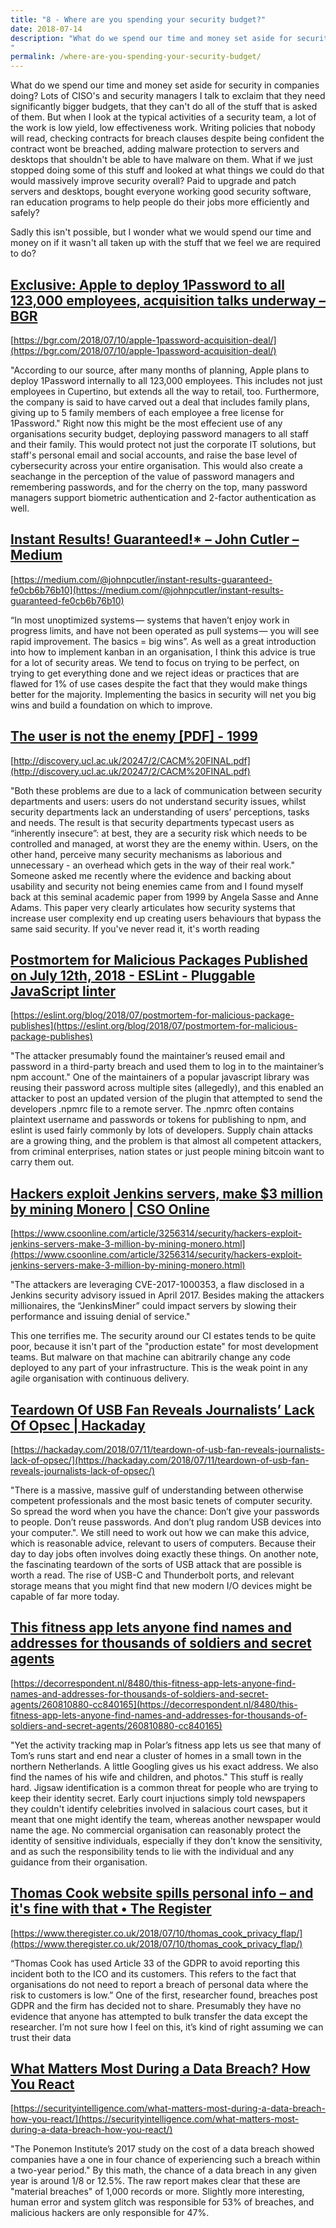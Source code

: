```yaml
---
title: "8 - Where are you spending your security budget?"
date: 2018-07-14
description: "What do we spend our time and money set aside for security in companies doing? Lots of CISO's and security managers I talk to exclaim that they need significantly bigger budgets, that they can't do all of the stuff that is asked of them."
permalink: /where-are-you-spending-your-security-budget/
---
```


What do we spend our time and money set aside for security in companies doing? Lots of CISO's and security managers I talk to exclaim that they need significantly bigger budgets, that they can't do all of the stuff that is asked of them.
But when I look at the typical activities of a security team, a lot of the work is low yield, low effectiveness work. Writing policies that nobody will read, checking contracts for breach clauses despite being confident the contract wont be breached, adding malware protection to servers and desktops that shouldn't be able to have malware on them. What if we just stopped doing some of this stuff and looked at what things we could do that would massively improve security overall? Paid to upgrade and patch servers and desktops, bought everyone working good security software, ran education programs to help people do their jobs more efficiently and safely?

Sadly this isn't possible, but I wonder what we would spend our time and money on if it wasn't all taken up with the stuff that we feel we are required to do?

## [Exclusive: Apple to deploy 1Password to all 123,000 employees, acquisition talks underway – BGR](https://bgr.com/2018/07/10/apple-1password-acquisition-deal/)

[https://bgr.com/2018/07/10/apple-1password-acquisition-deal/](https://bgr.com/2018/07/10/apple-1password-acquisition-deal/)



"According to our source, after many months of planning, Apple plans to deploy 1Password internally to all 123,000 employees. This includes not just employees in Cupertino, but extends all the way to retail, too. Furthermore, the company is said to have carved out a deal that includes family plans, giving up to 5 family members of each employee a free license for 1Password."
Right now this might be the most effecient use of any organisations security budget, deploying password managers to all staff and their family.  This would protect not just the corporate IT solutions, but staff's personal email and social accounts, and raise the base level of cybersecurity across your entire organisation.  This would also create a seachange in the perception of the value of password managers and remembering passwords, and for the cherry on the top, many password managers support biometric authentication and 2-factor authentication as well.


## [Instant Results! Guaranteed!* – John Cutler – Medium](https://medium.com/@johnpcutler/instant-results-guaranteed-fe0cb6b76b10)

[https://medium.com/@johnpcutler/instant-results-guaranteed-fe0cb6b76b10](https://medium.com/@johnpcutler/instant-results-guaranteed-fe0cb6b76b10)



“In most unoptimized systems — systems that haven’t enjoy work in progress limits, and have not been operated as pull systems — you will see rapid improvement. The basics = big wins”. As well as a great introduction into how to implement kanban in an organisation, I think this advice is true for a lot of security areas. We tend to focus on trying to be perfect, on trying to get everything done and we reject ideas or practices that are flawed for 1% of use cases despite the fact that they would make things better for the majority. Implementing the basics in security will net you big wins and build a foundation on which to improve. 


## [The user is not the enemy [PDF] - 1999](http://discovery.ucl.ac.uk/20247/2/CACM%20FINAL.pdf)

[http://discovery.ucl.ac.uk/20247/2/CACM%20FINAL.pdf](http://discovery.ucl.ac.uk/20247/2/CACM%20FINAL.pdf)



"Both these problems are due to a lack of communication between security departments and users: users do not understand security issues, whilst security departments lack an understanding of users’ perceptions, tasks and needs. The result is that security departments typecast users as “inherently insecure”: at best, they are a security risk which needs to be controlled and managed, at worst they are the enemy within. Users, on the other hand, perceive many security mechanisms as laborious and unnecessary - an overhead which gets in the way of their real work."
Someone asked me recently where the evidence and backing about usability and security not being enemies came from and I found myself back at this seminal academic paper from 1999 by Angela Sasse and Anne Adams.  This paper very clearly articulates how security systems that increase user complexity end up creating users behaviours that bypass the same said security.  If you've never read it, it's worth reading


## [Postmortem for Malicious Packages Published on July 12th, 2018 - ESLint - Pluggable JavaScript linter](https://eslint.org/blog/2018/07/postmortem-for-malicious-package-publishes)

[https://eslint.org/blog/2018/07/postmortem-for-malicious-package-publishes](https://eslint.org/blog/2018/07/postmortem-for-malicious-package-publishes)



"The attacker presumably found the maintainer’s reused email and password in a third-party breach and used them to log in to the maintainer’s npm account."
One of the maintainers of a popular javascript library was reusing their password across multiple sites (allegedly), and this enabled an attacker to post an updated version of the plugin that attempted to send the developers .npmrc file to a remote server.  The .npmrc often contains plaintext username and passwords or tokens for publishing to npm, and eslint is used fairly commonly by lots of developers.  Supply chain attacks are a growing thing, and the problem is that almost all competent attackers, from criminal enterprises, nation states or just people mining bitcoin want to carry them out.


## [Hackers exploit Jenkins servers, make $3 million by mining Monero | CSO Online](https://www.csoonline.com/article/3256314/security/hackers-exploit-jenkins-servers-make-3-million-by-mining-monero.html)

[https://www.csoonline.com/article/3256314/security/hackers-exploit-jenkins-servers-make-3-million-by-mining-monero.html](https://www.csoonline.com/article/3256314/security/hackers-exploit-jenkins-servers-make-3-million-by-mining-monero.html)



"The attackers are leveraging CVE-2017-1000353, a flaw disclosed in a Jenkins security advisory issued in April 2017. Besides making the attackers millionaires, the “JenkinsMiner” could impact servers by slowing their performance and issuing denial of service."

This one terrifies me.  The security around our CI estates tends to be quite poor, because it isn't part of the "production estate" for most development teams.  But malware on that machine can abitrarily change any code deployed to any part of your infrastructure.  This is the weak point in any agile organisation with continuous delivery.


## [Teardown Of USB Fan Reveals Journalists’ Lack Of Opsec | Hackaday](https://hackaday.com/2018/07/11/teardown-of-usb-fan-reveals-journalists-lack-of-opsec/)

[https://hackaday.com/2018/07/11/teardown-of-usb-fan-reveals-journalists-lack-of-opsec/](https://hackaday.com/2018/07/11/teardown-of-usb-fan-reveals-journalists-lack-of-opsec/)



"There is a massive, massive gulf of understanding between otherwise competent professionals and the most basic tenets of computer security. So spread the word when you have the chance: Don’t give your passwords to people. Don’t reuse passwords. And don’t plug random USB devices into your computer.".  We still need to work out how we can make this advice, which is reasonable advice, relevant to users of computers.  Because their day to day jobs often involves doing exactly these things.
On another note, the fascinating teardown of the sorts of USB attack that are possible is worth a read.  The rise of USB-C and Thunderbolt ports, and relevant storage means that you might find that new modern I/O devices might be capable of far more today.


## [This fitness app lets anyone find names and addresses for thousands of soldiers and secret agents](https://decorrespondent.nl/8480/this-fitness-app-lets-anyone-find-names-and-addresses-for-thousands-of-soldiers-and-secret-agents/260810880-cc840165)

[https://decorrespondent.nl/8480/this-fitness-app-lets-anyone-find-names-and-addresses-for-thousands-of-soldiers-and-secret-agents/260810880-cc840165](https://decorrespondent.nl/8480/this-fitness-app-lets-anyone-find-names-and-addresses-for-thousands-of-soldiers-and-secret-agents/260810880-cc840165)



"Yet the activity tracking map in Polar’s fitness app  lets us see that many of Tom’s runs start and end near a cluster of homes in a small town in the northern Netherlands. A little Googling gives us his exact address. We also find the names of his wife and children, and photos."
This stuff is really hard.  Jigsaw identification is a common threat for people who are trying to keep their identity secret.  Early court injuctions simply told newspapers they couldn't identify celebrities involved in salacious court cases, but it meant that one might identify the team, whereas another newspaper would name the age.
No commercial organisation can reasonably protect the identity of sensitive individuals, especially if they don't know the sensitivity, and as such the responsibility tends to lie with the individual and any guidance from their organisation.


## [Thomas Cook website spills personal info – and it's fine with that • The Register](https://www.theregister.co.uk/2018/07/10/thomas_cook_privacy_flap/)

[https://www.theregister.co.uk/2018/07/10/thomas_cook_privacy_flap/](https://www.theregister.co.uk/2018/07/10/thomas_cook_privacy_flap/)



“Thomas Cook has used Article 33 of the GDPR to avoid reporting this incident both to the ICO and its customers. This refers to the fact that organisations do not need to report a breach of personal data where the risk to customers is low.”  One of the first, researcher found, breaches post GDPR and the firm has decided not to share. Presumably they have no evidence that anyone has attempted to bulk transfer the data except the researcher. I’m not sure how I feel on this, it’s kind of right assuming we can trust their data 


## [What Matters Most During a Data Breach? How You React](https://securityintelligence.com/what-matters-most-during-a-data-breach-how-you-react/)

[https://securityintelligence.com/what-matters-most-during-a-data-breach-how-you-react/](https://securityintelligence.com/what-matters-most-during-a-data-breach-how-you-react/)



"The Ponemon Institute’s 2017 study on the cost of a data breach showed companies have a one in four chance of experiencing such a breach within a two-year period."  By this math, the chance of a data breach in any given year is around 1/8 or 12.5%. The raw report makes clear that these are "material breaches" of 1,000 records or more.  Slightly more interesting, human error and system glitch was responsible for 53% of breaches, and malicious hackers are only responsible for 47%.


